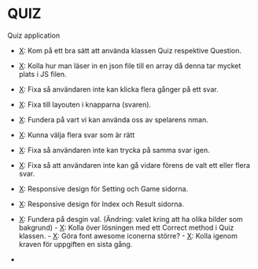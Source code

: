 # QUIZ
Quiz application


- [X]: Kom på ett bra sätt att använda klassen Quiz respektive Question.
- [X]: Kolla hur man läser in en json file till en array då denna tar mycket plats i JS filen. 
- [X]: Fixa så användaren inte kan klicka flera gånger på ett svar. 
- [X]: Fixa till layouten i knapparna (svaren). 
- [X]: Fundera på vart vi kan använda oss av spelarens nman. 
- [X]: Kunna välja flera svar som är rätt
- [X]: Fixa så användaren inte kan trycka på samma svar igen. 
- [X]: Fixa så att användaren inte kan gå vidare förens de valt ett eller flera svar. 


- [X]: Responsive design för Setting och Game sidorna.
- [X]: Responsive design för Index och Result sidorna.
- [X]: Fundera på desgin val. (Ändring: valet kring att ha olika bilder som bakgrund)
- [X]: Kolla över lösningen med ett Correct method i Quiz klassen. 
- [X]: Göra font awesome iconerna större? 
- [X]: Kolla igenom kraven för uppgiften en sista gång.
- [X]: Klar.